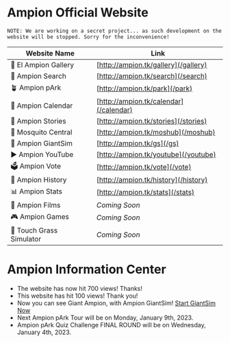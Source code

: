 <head>
  <script async src="https://www.googletagmanager.com/gtag/js?id=G-6971NP6T4P"></script>
  <script>
    window.dataLayer = window.dataLayer || [];
    function gtag(){dataLayer.push(arguments);}
    gtag('js', new Date());

    gtag('config', 'G-6971NP6T4P');
  </script>
</head>

# Ampion Official Website

```
NOTE: We are working on a secret project... as such development on the website will be stopped. Sorry for the inconvenience!
```

| Website Name               | Link                                  	  |
|----------------------------|----------------------------------------- |
| 🌆 El Ampion Gallery       | [http://ampion.tk/gallery](/gallery)   	|
| 🔎 Ampion Search           | [http://ampion.tk/search](/search)       |
| 🪴 Ampion pArk             | [http://ampion.tk/park](/park)           |
| 📆 Ampion Calendar         | [http://ampion.tk/calendar](/calendar)   |
| 📖 Ampion Stories          | [http://ampion.tk/stories](/stories)     |
| 🦟 Mosquito Central        | [http://ampion.tk/moshub](/moshub)       |
| 🧌 Ampion GiantSim         | [http://ampion.tk/gs](/gs)               |
| ▶️ Ampion YouTube          | [http://ampion.tk/youtube](/youtube)     |
| 🗳️ Ampion Vote             | [http://ampion.tk/vote](/vote)           |
| 📕 Ampion History          | [http://ampion.tk/history](/history)     |
| 📊 Ampion Stats            | [http://ampion.tk/stats](/stats)         |
| 🎥 Ampion Films            | *Coming Soon*                            |
| 🎮 Ampion Games            | *Coming Soon*                            |
| 🌱 Touch Grass Simulator   | *Coming Soon*                            |


# Ampion Information Center

- The website has now hit 700 views! Thanks!
- This website has hit 100 views! Thank you!
- Now you can see Giant Ampion, with Ampion GiantSim! [Start GiantSim Now](/gs)
- Next Ampion  pArk Tour will be on Monday, January 9th, 2023.
- Ampion pArk Quiz Challenge FINAL ROUND will be on Wednesday, January 4th, 2023. 
